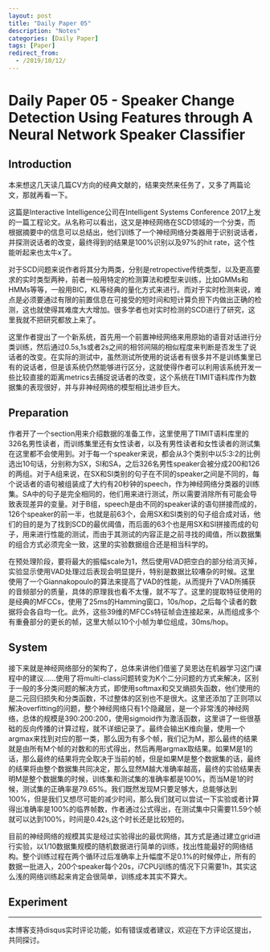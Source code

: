 ```yaml
---
layout: post
title: "Daily Paper 05"
description: "Notes"
categories: [Daily Paper]
tags: [Paper]
redirect_from:
  - /2019/10/12/
---
```


# Daily Paper 05 -   Speaker Change Detection Using Features through A Neural Network Speaker Classifier  

## Introduction  

本来想这几天读几篇CV方向的经典文献的，结果突然来任务了，又多了两篇论文，那就再看一下。  

这篇是Interactive Intelligence公司在Intelligent Systems Conference 2017上发的一篇工程论文。从名称可以看出，这又是神经网络在SCD领域的一个分类，而根据摘要中的信息可以总结出，他们训练了一个神经网络分类器用于识别说话者，并探测说话者的改变，最终得到的结果是100%识别以及97%的hit rate，这个性能听起来也太牛x了。  

对于SCD问题来说作者将其分为两类，分别是retropective传统类型，以及更高要求的实时类型两种，前者一般用特定的检测算法和模型来训练，比如GMMs和HMMs等等，一般用BIC，KL等经典的量化方式来进行。而对于实时检测来说，难点是必须要通过有限的前置信息在可接受的短时间和短计算负担下内做出正确的检测，这也就使得其难度大大增加。很多学者也对实时检测的SCD进行了研究，这里我就不把研究都放上来了。  

这里作者提出了一个新系统，首先用一个前置神经网络来用原始的语音对话进行分类训练，然后通过0.5s,1s或者2s之间的相邻间隔的相似程度来判断是否发生了说话者的改变。在实际的测试中，虽然测试所使用的说话者有很多并不是训练集里已有的说话者，但是该系统仍然能够进行区分，这就使得作者可以利用该系统开发一些比较直接的距离metrics去捕捉说话者的改变，这个系统在TIMIT语料库作为数据集的表现很好，并与非神经网络的模型相比进步巨大。  

## Preparation  

作者开了一个section用来介绍数据的准备工作，这里使用了TIMIT语料库里的326名男性读者，而训练集里还有女性读者，以及有男性读者和女性读者的测试集在这里都不会使用到。对于每一个speaker来说，都会从3个类别中以5:3:2的比例选出10句话，分别称为SX，SI和SA，之后326名男性speaker会被分成200和126的两组。对于A组来说，在SX和SI类别的句子在不同的speaker之间是不同的，每个说话者的语句被组装成了大约有20秒钟的speech，作为神经网络分类器的训练集。SA中的句子是完全相同的，他们用来进行测试，所以需要消除所有可能会导致表现差异的变量。对于B组，speech是由不同的speaker读的语句拼接而成的，126个speaker的前一半，也就是前63个，会用SX和SI类别的句子组合成对话，他们的目的是为了找到SCD的最优阈值，而后面的63个也是用SX和SI拼接而成的句子，用来进行性能的测试，而由于其测试的内容正是之前寻找的阈值，所以数据集的组合方式必须完全一致，这里的实验数据组合还是相当科学的。  

在预处理阶段，要将最大的振幅scale为1，然后使用VAD把空白的部分给消灭掉，实验显示使用VAD处理过后表现会明显提升，特别是数据比较嘈杂的时候。这里使用了一个Giannakopoulo的算法来提高了VAD的性能，从而提升了VAD所捕获的音频部分的质量，具体的原理我也看不太懂，就不写了。这里的提取特征使用的是经典的MFCCs，使用了25ms的Hamming窗口，10s/hop，之后每个读者的数据将会各自均一化。此外，这些39维的MFCCs特征帧会连接起来，从而组成多个有重叠部分的更长的帧，这里大帧以10个小帧为单位组成，30ms/hop。  

## System  

接下来就是神经网络部分的架构了，总体来讲他们借鉴了吴恩达在机器学习这门课程中的建议……使用了将multi-class问题转变为K个二分问题的方式来解决，区别于一般的多分类问题的解决方式，即使用softmax和交叉熵损失函数，他们使用的是二元回归损失和分类函数，不过整体的区别也不是很大。这里还添加了正则项以解决overfitting的问题，整个神经网络只有1个隐藏层，是一个非常浅的神经网络，总体的规模是390:200:200，使用sigmoid作为激活函数，这里讲了一些很基础的反向传播的计算过程，就不详细记录了。最终会输出K维向量，使用一个argmax来找到对应的那一类，那么因为有多个帧，我们记为M，那么最终的结果就是由所有M个帧的对数和的形式得出，然后再用argmax取结果。如果M是1的话，那么最终的结果将完全取决于当前的帧，但是如果M是整个数据集的话，最终的结果将由整个数据集共同决定，那么显然M越大准确率越高，最终的实验结果表明M是整个数据集的时候，训练集和测试集的准确率都是100%，而当M是1的时候，测试集的正确率是79.65%。我们既然发现M只要足够大，总能够达到100%，但是我们又想尽可能的减少时间，那么我们就可以尝试一下实验或者计算得出准确率是100%的临界帧数，作者通过公式得出，在测试集中只需要11.59个帧就可以达到100%，时间是0.42s,这个时长还是比较短的。  

目前的神经网络的规模其实是经过实验得出的最优网络，其方式是通过建立grid进行实验，以1/10数据集规模的随机数据进行简单的训练，找出性能最好的网络结构。整个训练过程在两个循环过后准确率上升幅度不足0.1%的时候停止，所有的数据一批进入，200个speaker每个20s，i7CPU训练的情况下只需要1h，其实这么浅的网络训练起来肯定会很简单，训练成本其实不算大。  

## Experiment  



---
本博客支持disqus实时评论功能，如有错误或者建议，欢迎在下方评论区提出，共同探讨。  
